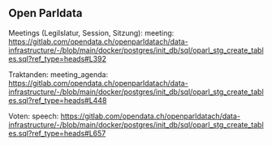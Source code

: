 


## Open Parldata

Meetings (Legilslatur, Session, Sitzung): meeting: https://gitlab.com/opendata.ch/openparldatach/data-infrastructure/-/blob/main/docker/postgres/init_db/sql/oparl_stg_create_tables.sql?ref_type=heads#L392

Traktanden: meeting_agenda: https://gitlab.com/opendata.ch/openparldatach/data-infrastructure/-/blob/main/docker/postgres/init_db/sql/oparl_stg_create_tables.sql?ref_type=heads#L448
 
Voten: speech: https://gitlab.com/opendata.ch/openparldatach/data-infrastructure/-/blob/main/docker/postgres/init_db/sql/oparl_stg_create_tables.sql?ref_type=heads#L657
